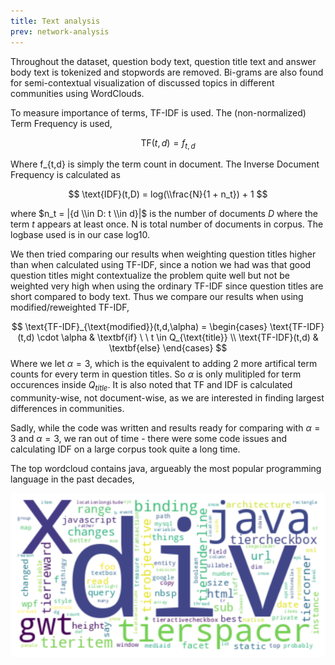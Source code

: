 ```yaml
---
title: Text analysis
prev: network-analysis
---
```



Throughout the dataset, question body text, question title text and answer body text is tokenized and stopwords are removed. Bi-grams are also found for semi-contextual visualization of discussed topics in different communities using WordClouds.


To measure importance of terms, TF-IDF is used. The (non-normalized) Term Frequency is used,

$$ \text{TF}(t,d) = f_{t,d} $$

Where f_{t,d} is simply the term count in document. The Inverse Document Frequency is calculated as 

 $$ \text{IDF}(t,D) = log(\\frac{N}{1 + n_t}) + 1 $$

where $n_t = |{d \\in D: t \\in d}|$ is the number of documents $D$ where the term $t$ appears at least once. N is total number of documents in corpus. The logbase used is in our case log10.

We then tried comparing our results when weighting question titles higher than when calculated using TF-IDF, since a notion we had was that good question titles might contextualize the problem quite well but not be weighted very high when using the ordinary TF-IDF since question titles are short compared to body text. Thus we compare our results when using modified/reweighted TF-IDF,

$$ 
\text{TF-IDF}_{\text{modified}}(t,d,\alpha) = 
\begin{cases}
        \text{TF-IDF}(t,d) \cdot \alpha &  \textbf{if} \ \   t \in Q_{\text{title}} \\
        \text{TF-IDF}(t,d) & \textbf{else}
\end{cases}
$$
Where we let $\alpha = 3$, which is the equivalent to adding 2 more artifical term counts for every term in question titles. So $\alpha$ is only mulitipled for term occurences inside $Q_{title}$. It is also noted that TF and IDF is calculated community-wise, not document-wise, as we are interested in finding largest differences in communities.


Sadly, while the code was written and results ready for comparing with $\alpha = 3$ and $\alpha = 3$, we ran out of time - there were some code issues and calculating IDF on a large corpus took quite a long time.


The top wordcloud contains java, argueably the most popular programming language in the past decades,

<img src="/images/wordcloud_top1.png" width="600" />

